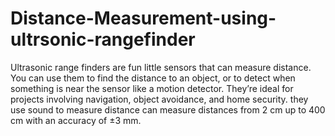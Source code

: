 # Distance-Measurement-using-ultrsonic-rangefinder

Ultrasonic range finders are fun little sensors that can measure distance. 
You can use them to find the distance to an object, or to detect when something is near the sensor like a motion detector. 
They’re ideal for projects involving navigation, object avoidance, and home security. 
they use sound to measure distance 
can measure distances from 2 cm up to 400 cm with an accuracy of ±3 mm.

